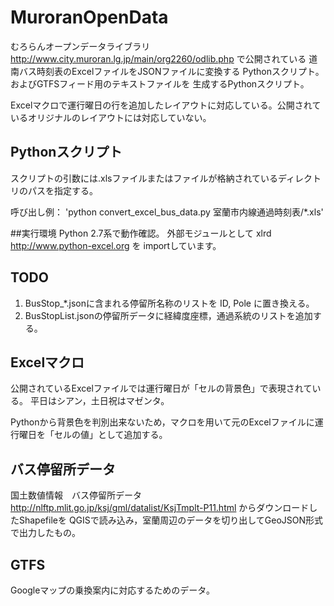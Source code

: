 # MuroranOpenData
むろらんオープンデータライブラリ <http://www.city.muroran.lg.jp/main/org2260/odlib.php> で公開されている
道南バス時刻表のExcelファイルをJSONファイルに変換する Pythonスクリプト。およびGTFSフィード用のテキストファイルを
生成するPythonスクリプト。

Excelマクロで運行曜日の行を追加したレイアウトに対応している。公開されているオリジナルのレイアウトには対応していない。

## Pythonスクリプト
スクリプトの引数には.xlsファイルまたはファイルが格納されているディレクトリのパスを指定する。

呼び出し例：
'python convert_excel_bus_data.py 室蘭市内線通過時刻表/*.xls'

##実行環境
Python 2.7系で動作確認。
外部モジュールとして xlrd <http://www.python-excel.org> を importしています。

## TODO

1. BusStop_*.jsonに含まれる停留所名称のリストを ID, Pole に置き換える。
2. BusStopList.jsonの停留所データに経緯度座標，通過系統のリストを追加する。

## Excelマクロ

公開されているExcelファイルでは運行曜日が「セルの背景色」で表現されている。
平日はシアン，土日祝はマゼンタ。

Pythonから背景色を判別出来ないため，マクロを用いて元のExcelファイルに運行曜日を「セルの値」として追加する。

## バス停留所データ

国土数値情報　バス停留所データ <http://nlftp.mlit.go.jp/ksj/gml/datalist/KsjTmplt-P11.html> からダウンロードしたShapefileを QGISで読み込み，室蘭周辺のデータを切り出してGeoJSON形式で出力したもの。

## GTFS

Googleマップの乗換案内に対応するためのデータ。
